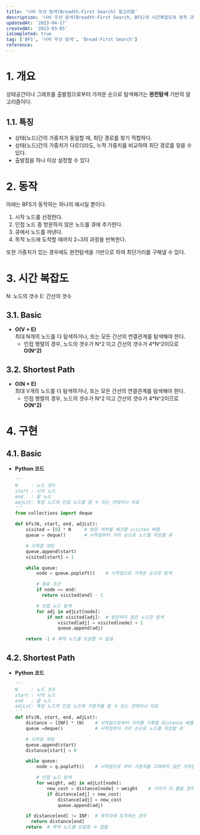 ```yaml
---
title: '너비 우선 탐색(Breadth-First Search) 알고리즘'
description: '너비 우선 탐색(Breadth-First Search, BFS)의 시간복잡도와 동작 과정을 알아본다'
updatedAt: '2023-04-17'
createdAt: '2023-03-05'
isCompleted: true
tag: ['BFS', '너비 우선 탐색', 'Bread-First Search']
reference:
---
```


# 1. 개요

상태공간이나 그래프를 출발점으로부터 가까운 순으로 탐색해가는 **완전탐색** 기반의 알고리즘이다.

## 1.1. 특징

- 상태(노드)간의 가중치가 동일할 때, 최단 경로를 찾기 적합하다.
- 상태(노드)간의 가중치가 다르더라도, 누적 가중치를 비교하여 최단 경로를 찾을 수 있다.
- 출발점을 하나 이상 설정할 수 있다

# 2. 동작

아래는 BFS가 동작하는 하나의 예시일 뿐이다.

1. 시작 노드를 선정한다.
2. 인접 노드 중 방문하지 않은 노드를 큐에 추가한다.
3. 큐에서 노드를 꺼낸다.
4. 목적 노드에 도착할 때까지 2~3의 과정을 반복한다.

또한 가중치가 있는 경우에도 완전탐색을 기반으로 하여 최단거리를 구해낼 수 있다.

# 3. 시간 복잡도

N: 노드의 갯수
E: 간선의 갯수

## 3.1. Basic

- **O(V + E)**  
   최대 N개의 노드를 다 탐색하거나, 또는 모든 간선의 연결관계를 탐색해야 한다.
  - 인접 행렬의 경우, 노드의 갯수가 N^2 이고 간선의 갯수가 4\*N^2이므로 **O(N^2)**

## 3.2. Shortest Path

- **O(N + E)**  
   최대 V개의 노드를 다 탐색하거나, 또는 모든 간선의 연결관계를 탐색해야 한다.
  - 인접 행렬의 경우, 노드의 갯수가 N^2 이고 간선의 갯수가 4\*N^2이므로 **O(N^2)**

# 4. 구현

## 4.1. Basic

- **Python 코드**

  ```python
  '''
  N     : 노드 갯수
  start : 시작 노드
  end   : 끝 노드
  adjLst: 특정 노드의 인접 노드를 알 수 있는 컨테이너 자료
  '''
  from collections import deque

  def bfs(N, start, end, adjLst):
      visited = [0] * N     # 방문 여부를 체크할 visited 배열
      queue = deque()       # 시작점부터 거리 순으로 노드를 저장할 큐

      # 시작점 셋팅
      queue.append(start)
      visited[start] = 1

      while queue:
          node = queue.popleft()    # 시작점으로 가까운 순으로 탐색

          # 종료 조건
          if node == end:
            return visited[end] - 1

          # 인접 노드 탐색
          for adj in adjLst[node]:
              if not visited[adj]:  # 방문하지 않은 노드만 탐색
                  visited[adj] = visited[node] + 1
                  queue.append(adj)

      return -1 # 목적 노드를 도달할 수 없음
  ```

## 4.2. Shortest Path

- **Python 코드**

  ```python
  '''
  N     : 노드 갯수
  start : 시작 노드
  end   : 끝 노드
  adjLst: 특정 노드의 인접 노드와 가중치를 알 수 있는 컨테이너 자료
  '''
  def bfs(N, start, end, adjLst):
      distance = [INF] * (N)    # 시작점으로부터 거리를 기록할 distance 배열
      queue =deque()            # 시작점부터 거리 순으로 노드를 저장할 큐

      # 시작점 셋팅
      queue.append(start)
      distance[start] = 0

      while queue:
          node = q.popleft()    # 시작점으로 부터 가중치를 고려하지 않은 가까운 순으로 탐색

          # 인접 노드 탐색
          for weight, adj in adjLst[node]:
              new_cost = distance[node] + weight    # 거리가 더 짧을 경우에만 탐색
              if distance[adj] > new_cost:
                  distance[adj] = new_cost
                  queue.append(adj)

      if distance[end] != INF:  # 목적지에 도착하는 경우
        return distance[end]
      return  # 목적 노드를 도달할 수 없음
  ```
